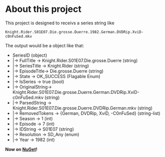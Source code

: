 About this project
===================

This project is designed to receivs a series string like

    Knight.Rider.S01E07.Die.grosse.Duerre.1982.German.DVDRip.XviD-c0nFuSed.mkv

The output would be a object like that:

 - SeriesID (object)
  - |-> FullTitle       -> Knight.Rider.S01E07.Die.grosse.Duerre (string)
  - |-> SeriesTitle   -> Knight.Rider (string)
  - |-> EpisodeTitle-> Die.grosse.Duerre (string)
  - |-> State            -> OK_SUCCESS (Flagable Enum)
  - |-> IsSeries        -> true (bool)
  - |-> OriginalString-> Knight.Rider.S01E07.Die.grosse.Duerre.German.DVDRip.XviD-c0nFuSed.mkv (string)
  - |-> ParsedString -> Knight.Rider.S01E07.Die.grosse.Duerre.DVDRip.German.mkv (string)
  - |-> RemovedTokens -> {German, DVDRip, XviD, -C0nFuSed} (string-list)
  - |-> Season        -> 1 (int)
  - |-> Episode       -> 7 (int)
  - |-> IDString      -> S01E07 (string)
  - |-> Resolution  -> SD_Any (enum)
  - |-> Year             -> 1982 (int)

**Now on [NuGet](https://www.nuget.org/packages/SeriesIDParser/)!**